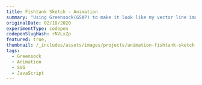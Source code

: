 ```yaml
---
title: Fishtank Sketch - Animation
summary: "Using Greensock(GSAP) to make it look like my vector line image of a fishtank is being drawn. You can click on the toggle to invert the image, or click the image itself to start the drawing process over."
originalDate: 02/18/2020
experimentType: codepen
codepenSlugHash: rNVLxZp
featured: true,
thumbnail: /_includes/assets/images/projects/animation-fishtank-sketch.png
tags:
  - Greensock
  - Animation
  - SVG
  - JavaScript
---
```

